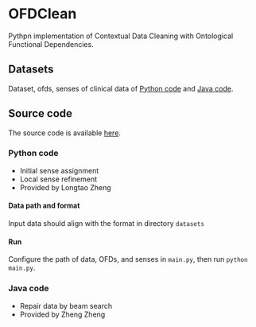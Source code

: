 # OFDClean

Pythpn implementation of Contextual Data Cleaning with Ontological Functional Dependencies.

## Datasets

Dataset, ofds, senses of clinical data of [Python code](https://github.com/ltzheng/OFDClean/Python/datasets) and [Java code](https://github.com/ltzheng/OFDClean/Java/data). 

## Source code

The source code is available [here](https://github.com/ltzheng/OFDClean). 

### Python code 

- Initial sense assignment
- Local sense refinement
- Provided by Longtao Zheng

#### Data path and format

Input data should align with the format in directory `datasets`

#### Run

Configure the path of data, OFDs, and senses in `main.py`, then run `python main.py`.

### Java code 

- Repair data by beam search
- Provided by Zheng Zheng
